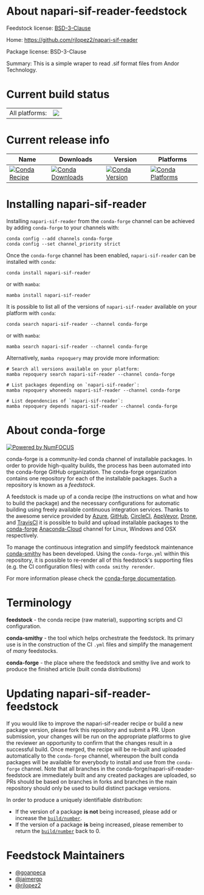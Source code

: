 About napari-sif-reader-feedstock
=================================

Feedstock license: [BSD-3-Clause](https://github.com/conda-forge/napari-sif-reader-feedstock/blob/main/LICENSE.txt)

Home: https://github.com/rjlopez2/napari-sif-reader

Package license: BSD-3-Clause

Summary: This is a simple wraper to read .sif format files from Andor Technology.

Current build status
====================


<table><tr><td>All platforms:</td>
    <td>
      <a href="https://dev.azure.com/conda-forge/feedstock-builds/_build/latest?definitionId=19117&branchName=main">
        <img src="https://dev.azure.com/conda-forge/feedstock-builds/_apis/build/status/napari-sif-reader-feedstock?branchName=main">
      </a>
    </td>
  </tr>
</table>

Current release info
====================

| Name | Downloads | Version | Platforms |
| --- | --- | --- | --- |
| [![Conda Recipe](https://img.shields.io/badge/recipe-napari--sif--reader-green.svg)](https://anaconda.org/conda-forge/napari-sif-reader) | [![Conda Downloads](https://img.shields.io/conda/dn/conda-forge/napari-sif-reader.svg)](https://anaconda.org/conda-forge/napari-sif-reader) | [![Conda Version](https://img.shields.io/conda/vn/conda-forge/napari-sif-reader.svg)](https://anaconda.org/conda-forge/napari-sif-reader) | [![Conda Platforms](https://img.shields.io/conda/pn/conda-forge/napari-sif-reader.svg)](https://anaconda.org/conda-forge/napari-sif-reader) |

Installing napari-sif-reader
============================

Installing `napari-sif-reader` from the `conda-forge` channel can be achieved by adding `conda-forge` to your channels with:

```
conda config --add channels conda-forge
conda config --set channel_priority strict
```

Once the `conda-forge` channel has been enabled, `napari-sif-reader` can be installed with `conda`:

```
conda install napari-sif-reader
```

or with `mamba`:

```
mamba install napari-sif-reader
```

It is possible to list all of the versions of `napari-sif-reader` available on your platform with `conda`:

```
conda search napari-sif-reader --channel conda-forge
```

or with `mamba`:

```
mamba search napari-sif-reader --channel conda-forge
```

Alternatively, `mamba repoquery` may provide more information:

```
# Search all versions available on your platform:
mamba repoquery search napari-sif-reader --channel conda-forge

# List packages depending on `napari-sif-reader`:
mamba repoquery whoneeds napari-sif-reader --channel conda-forge

# List dependencies of `napari-sif-reader`:
mamba repoquery depends napari-sif-reader --channel conda-forge
```


About conda-forge
=================

[![Powered by
NumFOCUS](https://img.shields.io/badge/powered%20by-NumFOCUS-orange.svg?style=flat&colorA=E1523D&colorB=007D8A)](https://numfocus.org)

conda-forge is a community-led conda channel of installable packages.
In order to provide high-quality builds, the process has been automated into the
conda-forge GitHub organization. The conda-forge organization contains one repository
for each of the installable packages. Such a repository is known as a *feedstock*.

A feedstock is made up of a conda recipe (the instructions on what and how to build
the package) and the necessary configurations for automatic building using freely
available continuous integration services. Thanks to the awesome service provided by
[Azure](https://azure.microsoft.com/en-us/services/devops/), [GitHub](https://github.com/),
[CircleCI](https://circleci.com/), [AppVeyor](https://www.appveyor.com/),
[Drone](https://cloud.drone.io/welcome), and [TravisCI](https://travis-ci.com/)
it is possible to build and upload installable packages to the
[conda-forge](https://anaconda.org/conda-forge) [Anaconda-Cloud](https://anaconda.org/)
channel for Linux, Windows and OSX respectively.

To manage the continuous integration and simplify feedstock maintenance
[conda-smithy](https://github.com/conda-forge/conda-smithy) has been developed.
Using the ``conda-forge.yml`` within this repository, it is possible to re-render all of
this feedstock's supporting files (e.g. the CI configuration files) with ``conda smithy rerender``.

For more information please check the [conda-forge documentation](https://conda-forge.org/docs/).

Terminology
===========

**feedstock** - the conda recipe (raw material), supporting scripts and CI configuration.

**conda-smithy** - the tool which helps orchestrate the feedstock.
                   Its primary use is in the construction of the CI ``.yml`` files
                   and simplify the management of *many* feedstocks.

**conda-forge** - the place where the feedstock and smithy live and work to
                  produce the finished article (built conda distributions)


Updating napari-sif-reader-feedstock
====================================

If you would like to improve the napari-sif-reader recipe or build a new
package version, please fork this repository and submit a PR. Upon submission,
your changes will be run on the appropriate platforms to give the reviewer an
opportunity to confirm that the changes result in a successful build. Once
merged, the recipe will be re-built and uploaded automatically to the
`conda-forge` channel, whereupon the built conda packages will be available for
everybody to install and use from the `conda-forge` channel.
Note that all branches in the conda-forge/napari-sif-reader-feedstock are
immediately built and any created packages are uploaded, so PRs should be based
on branches in forks and branches in the main repository should only be used to
build distinct package versions.

In order to produce a uniquely identifiable distribution:
 * If the version of a package **is not** being increased, please add or increase
   the [``build/number``](https://docs.conda.io/projects/conda-build/en/latest/resources/define-metadata.html#build-number-and-string).
 * If the version of a package **is** being increased, please remember to return
   the [``build/number``](https://docs.conda.io/projects/conda-build/en/latest/resources/define-metadata.html#build-number-and-string)
   back to 0.

Feedstock Maintainers
=====================

* [@goanpeca](https://github.com/goanpeca/)
* [@jaimergp](https://github.com/jaimergp/)
* [@rjlopez2](https://github.com/rjlopez2/)


